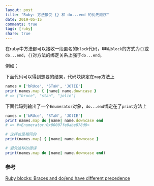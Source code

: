 ```yaml
---
layout: post
title: "Ruby: 方法接受 {} 和 do...end 的优先顺序"
date: 2019-05-15
comments: true
tags: [ruby]
share: true
---
```

在ruby中方法都可以接收一段匿名的`block`代码，申明`block`的方式为`{}`或`do...end`，`{}`对方法的绑定关系上强于`do...end`。

例如：

下面代码可以得到想要的结果，代码块绑定在`map`方法上
```ruby
names = ['bRUce', 'STaN', 'JOlIE']
print names.map { |name| name.downcase }
# => ["bruce", "stan", "jolie"]
```

下面代码则输出了一个`Enumerator`对象，`do...end`绑定在了`print`方法上
```ruby
names = ['bRUce', 'STaN', 'JOlIE']
print names.map do |name| name.downcase end
# => #<Enumerator:0x00007fe0abe878d8>

# 这样也是相同的
print(names.map) { |name| name.downcase }

# 避免这样的错误
print(names.map do |name| name.downcase end)
```

### 参考
[Ruby blocks: Braces and do/end have different precedence](https://makandracards.com/makandra/7871-ruby-blocks-braces-and-do-end-have-different-precedence)

